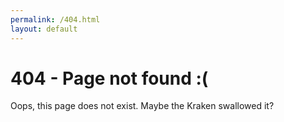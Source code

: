 ```yaml
---
permalink: /404.html
layout: default
---
```


# 404 - Page not found :(

Oops, this page does not exist. Maybe the Kraken swallowed it?
